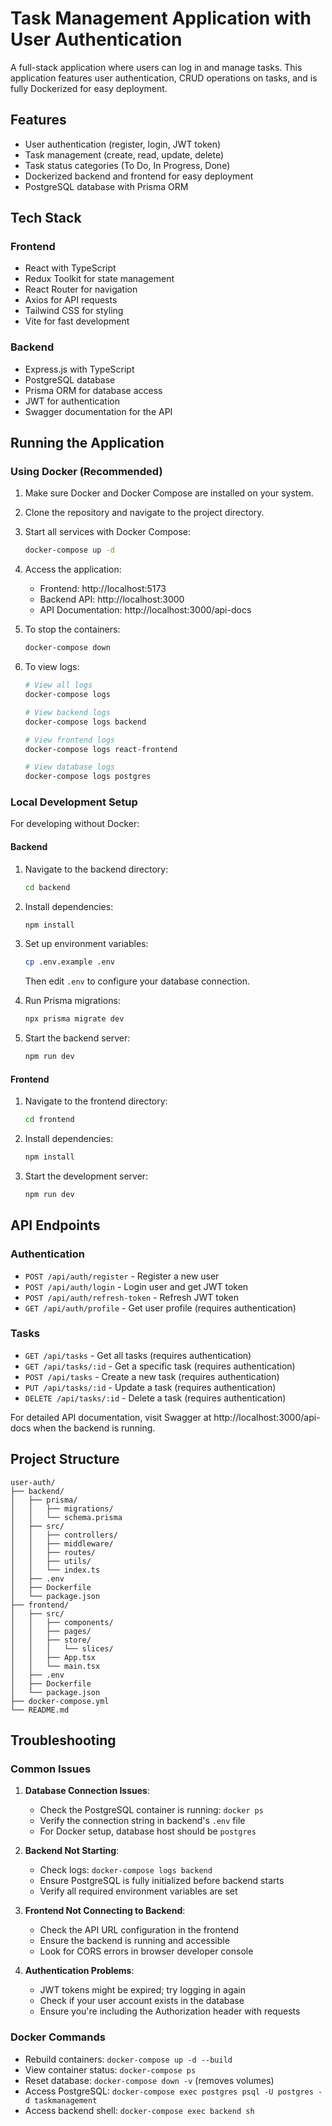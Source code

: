 # Task Management Application with User Authentication

A full-stack application where users can log in and manage tasks. This application features user authentication, CRUD operations on tasks, and is fully Dockerized for easy deployment.

## Features

- User authentication (register, login, JWT token)
- Task management (create, read, update, delete)
- Task status categories (To Do, In Progress, Done)
- Dockerized backend and frontend for easy deployment
- PostgreSQL database with Prisma ORM

## Tech Stack

### Frontend
- React with TypeScript
- Redux Toolkit for state management
- React Router for navigation
- Axios for API requests
- Tailwind CSS for styling
- Vite for fast development

### Backend
- Express.js with TypeScript
- PostgreSQL database
- Prisma ORM for database access
- JWT for authentication
- Swagger documentation for the API

## Running the Application

### Using Docker (Recommended)

1. Make sure Docker and Docker Compose are installed on your system.

2. Clone the repository and navigate to the project directory.

3. Start all services with Docker Compose:
   ```bash
   docker-compose up -d
   ```

4. Access the application:
   - Frontend: http://localhost:5173
   - Backend API: http://localhost:3000
   - API Documentation: http://localhost:3000/api-docs

5. To stop the containers:
   ```bash
   docker-compose down
   ```

6. To view logs:
   ```bash
   # View all logs
   docker-compose logs

   # View backend logs
   docker-compose logs backend

   # View frontend logs
   docker-compose logs react-frontend

   # View database logs
   docker-compose logs postgres
   ```

### Local Development Setup

For developing without Docker:

#### Backend

1. Navigate to the backend directory:
   ```bash
   cd backend
   ```

2. Install dependencies:
   ```bash
   npm install
   ```

3. Set up environment variables:
   ```bash
   cp .env.example .env
   ```
   Then edit `.env` to configure your database connection.

4. Run Prisma migrations:
   ```bash
   npx prisma migrate dev
   ```

5. Start the backend server:
   ```bash
   npm run dev
   ```

#### Frontend

1. Navigate to the frontend directory:
   ```bash
   cd frontend
   ```

2. Install dependencies:
   ```bash
   npm install
   ```

3. Start the development server:
   ```bash
   npm run dev
   ```

## API Endpoints

### Authentication

- `POST /api/auth/register` - Register a new user
- `POST /api/auth/login` - Login user and get JWT token
- `POST /api/auth/refresh-token` - Refresh JWT token
- `GET /api/auth/profile` - Get user profile (requires authentication)

### Tasks

- `GET /api/tasks` - Get all tasks (requires authentication)
- `GET /api/tasks/:id` - Get a specific task (requires authentication)
- `POST /api/tasks` - Create a new task (requires authentication)
- `PUT /api/tasks/:id` - Update a task (requires authentication)
- `DELETE /api/tasks/:id` - Delete a task (requires authentication)

For detailed API documentation, visit Swagger at http://localhost:3000/api-docs when the backend is running.

## Project Structure

```
user-auth/
├── backend/
│   ├── prisma/
│   │   ├── migrations/
│   │   └── schema.prisma
│   ├── src/
│   │   ├── controllers/
│   │   ├── middleware/
│   │   ├── routes/
│   │   ├── utils/
│   │   └── index.ts
│   ├── .env
│   ├── Dockerfile
│   └── package.json
├── frontend/
│   ├── src/
│   │   ├── components/
│   │   ├── pages/
│   │   ├── store/
│   │   │   └── slices/
│   │   ├── App.tsx
│   │   └── main.tsx
│   ├── .env
│   ├── Dockerfile
│   └── package.json
├── docker-compose.yml
└── README.md
```

## Troubleshooting

### Common Issues

1. **Database Connection Issues**:
   - Check the PostgreSQL container is running: `docker ps`
   - Verify the connection string in backend's `.env` file
   - For Docker setup, database host should be `postgres`

2. **Backend Not Starting**:
   - Check logs: `docker-compose logs backend`
   - Ensure PostgreSQL is fully initialized before backend starts
   - Verify all required environment variables are set

3. **Frontend Not Connecting to Backend**:
   - Check the API URL configuration in the frontend
   - Ensure the backend is running and accessible
   - Look for CORS errors in browser developer console

4. **Authentication Problems**:
   - JWT tokens might be expired; try logging in again
   - Check if your user account exists in the database
   - Ensure you're including the Authorization header with requests

### Docker Commands

- Rebuild containers: `docker-compose up -d --build`
- View container status: `docker-compose ps`
- Reset database: `docker-compose down -v` (removes volumes)
- Access PostgreSQL: `docker-compose exec postgres psql -U postgres -d taskmanagement`
- Access backend shell: `docker-compose exec backend sh`

